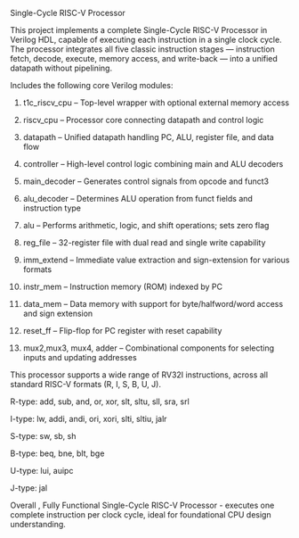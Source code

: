  Single-Cycle RISC-V Processor

This project implements a complete Single-Cycle RISC-V Processor in Verilog HDL, capable of executing each instruction in a single clock cycle. 
The processor integrates all five classic instruction stages — instruction fetch, decode, execute, memory access, and write-back — into a unified datapath without pipelining.

Includes the following core Verilog modules:

1. t1c_riscv_cpu – Top-level wrapper with optional external memory access

2. riscv_cpu – Processor core connecting datapath and control logic

3. datapath – Unified datapath handling PC, ALU, register file, and data flow

4. controller – High-level control logic combining main and ALU decoders

5. main_decoder – Generates control signals from opcode and funct3

6. alu_decoder – Determines ALU operation from funct fields and instruction type

7. alu – Performs arithmetic, logic, and shift operations; sets zero flag

8. reg_file – 32-register file with dual read and single write capability

9. imm_extend – Immediate value extraction and sign-extension for various formats

10. instr_mem – Instruction memory (ROM) indexed by PC

11. data_mem – Data memory with support for byte/halfword/word access and sign extension

12. reset_ff – Flip-flop for PC register with reset capability

13. mux2,mux3, mux4, adder – Combinational components for selecting inputs and updating addresses

This processor supports a wide range of RV32I instructions, across all standard RISC-V formats (R, I, S, B, U, J).

R-type: add, sub, and, or, xor, slt, sltu, sll, sra, srl

I-type: lw, addi, andi, ori, xori, slti, sltiu, jalr

S-type: sw, sb, sh

B-type: beq, bne, blt, bge

U-type: lui, auipc

J-type: jal

Overall , 
Fully Functional Single-Cycle RISC-V Processor - executes one complete instruction per clock cycle, ideal for foundational CPU design understanding.


